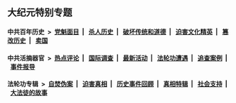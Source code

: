 ## 大纪元特别专题

#### 中共百年历史 &nbsp;>&nbsp; [党魁面目](indexes/nf1176107/README.md?01250430) &nbsp;| &nbsp; [杀人历史](indexes/nf1176106/README.md?01250430) &nbsp;| &nbsp; [破坏传统和道德](indexes/nf1176106/README.md?01250430) &nbsp;| &nbsp; [迫害文化精英](indexes/nf1176111/README.md?01250430) &nbsp;| &nbsp; [篡改历史](indexes/nf1176115/README.md?01250430) &nbsp;| &nbsp; [卖国](indexes/nf1176117/README.md?01250430) 

#### 中共活摘器官 &nbsp;>&nbsp; [热点评论](indexes/nf5879/README.md?01250430) &nbsp;| &nbsp; [国际调查](indexes/nf5947/README.md?01250430) &nbsp;| &nbsp; [最新活动](indexes/nf5883/README.md?01250430) &nbsp;| &nbsp; [法轮功遭遇](indexes/nf5881/README.md?01250430) &nbsp;| &nbsp; [追查案例](indexes/nf5880/README.md?01250430) &nbsp;| &nbsp; [事件报导](indexes/nf5877/README.md?01250430) 

#### 法轮功专辑 &nbsp;>&nbsp; [自焚伪案](indexes/nf5562/README.md?01250430) &nbsp;| &nbsp; [迫害真相](indexes/nf4379/README.md?01250430) &nbsp;| &nbsp; [历史事件回顾](indexes/nf5793/README.md?01250430) &nbsp;| &nbsp; [真相特辑](indexes/nf4389/README.md?01250430) &nbsp;| &nbsp; [社会支持](indexes/nf4386/README.md?01250430) &nbsp;| &nbsp; [大法徒的故事](indexes/nf1147481/README.md?01250430) 



